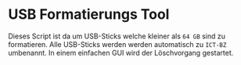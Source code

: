 # USB Formatierungs Tool

Dieses Script ist da um USB-Sticks welche kleiner als `64 GB` sind zu formatieren. Alle USB-Sticks werden werden automatisch zu `ICT-BZ` umbenannt. 
In einem einfachen GUI wird der Löschvorgang gestartet. 
